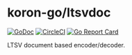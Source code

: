 # koron-go/ltsvdoc

[![GoDoc](https://godoc.org/github.com/koron-go/ltsvdoc?status.svg)](https://godoc.org/github.com/koron-go/ltsvdoc)
[![CircleCI](https://img.shields.io/circleci/project/github/koron-go/ltsvdoc/master.svg)](https://circleci.com/gh/koron-go/ltsvdoc/tree/master)
[![Go Report Card](https://goreportcard.com/badge/github.com/koron-go/ltsvdoc)](https://goreportcard.com/report/github.com/koron-go/ltsvdoc)

LTSV document based encoder/decoder.
